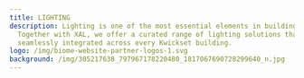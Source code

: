 ```yaml
---
title: LIGHTING
description: Lighting is one of the most essential elements in buildings.
  Together with XAL, we offer a curated range of lighting solutions that are
  seamlessly integrated across every Kwickset building.
logo: /img/biome-website-partner-logos-1.svg
background: /img/305217638_797967178220480_1817067690728299640_n.jpg
---
```

